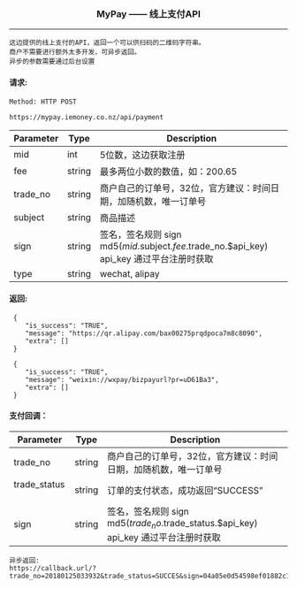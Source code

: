 <p align="center">
<h3 align="center">MyPay —— 线上支付API</h3><hr>
</p>

```
这边提供的线上支付的API，返回一个可以供扫码的二维码字符串。
商户不需要进行额外太多开发，可异步返回。
异步的参数需要通过后台设置
```


#### 请求:

```
Method: HTTP POST

https://mypay.iemoney.co.nz/api/payment
```

|Parameter	|Type 	 |Description|
|-----------|--------|-----------|
|mid        |int     |5位数，这边获取注册|
|fee        |string  |最多两位小数的数值，如：200.65|
|trade_no   |string  |商户自己的订单号，32位，官方建议：时间日期，加随机数，唯一订单号|
|subject    |string  |商品描述|
|sign       |string  |签名，签名规则 sign md5($mid.$subject.$fee.$trade_no.$api_key)<br/>api_key 通过平台注册时获取|
|type       |string  |wechat, alipay|

#### 返回:

```
 {
    "is_success": "TRUE",
    "message": "https://qr.alipay.com/bax00275prqdpoca7m8c8090",
    "extra": []
 }
  
 {
    "is_success": "TRUE",
    "message": "weixin://wxpay/bizpayurl?pr=uD61Ba3",
    "extra": []
 }
```

#### 支付回调：

|Parameter	|Type 	 |Description|
|-----------|--------|-----------|
|trade_no   |string  |商户自己的订单号，32位，官方建议：时间日期，加随机数，唯一订单号|
|trade_status   |string  |订单的支付状态，成功返回“SUCCESS”|
|sign       |string  |签名，签名规则 sign md5($trade_no.$trade_status.$api_key) <br/>api_key 通过平台注册时获取|

```
异步返回: 
https://callback.url/?trade_no=20180125033932&trade_status=SUCCES&sign=04a05e0d54598ef01882c18da7992762
```
